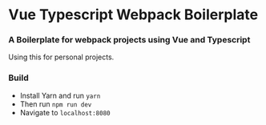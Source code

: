 # Vue Typescript Webpack Boilerplate
### A Boilerplate for webpack projects using Vue and Typescript

Using this for personal projects.

### Build

- Install Yarn and run `yarn` 
- Then run `npm run dev`
- Navigate to `localhost:8080`

